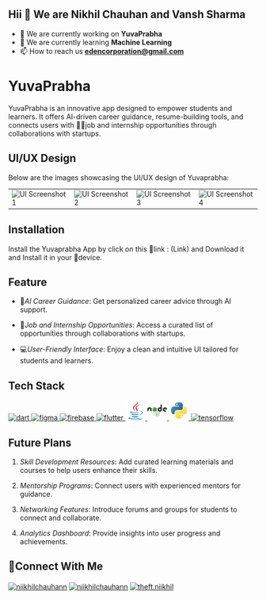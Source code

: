 ## Hii 👋 We are Nikhil Chauhan and Vansh Sharma

- 🔭 We are currently working on **YuvaPrabha**
- 🌱 We are currently learning **Machine Learning**
- 📫 How to reach us **edencorporation@gmail.com**


# YuvaPrabha

YuvaPrabha is an innovative app designed to empower students and learners. It offers AI-driven career guidance, resume-building tools, and connects users with 🧑‍🎓job and internship opportunities through collaborations with startups.


## UI/UX Design
Below are the images showcasing the UI/UX design of Yuvaprabha:

<table>
  <tr>
    <td><img src="https://github.com/user-attachments/assets/image1" alt="UI Screenshot 1" width="200"/></td>
    <td><img src="https://github.com/user-attachments/assets/image2" alt="UI Screenshot 2" width="200"/></td>
    <td><img src="https://github.com/user-attachments/assets/image3" alt="UI Screenshot 3" width="200"/></td>
    <td><img src="https://github.com/user-attachments/assets/image4" alt="UI Screenshot 4" width="200"/></td>
  </tr>
</table>

## Installation

Install the Yuvaprabha App by click on this 🔗link : (Link) and Download it and Install it in your 📱device.

## Feature
- 🤖*AI Career Guidance*: Get personalized career advice through AI support.

- 📃*Job and Internship Opportunities*: Access a curated list of opportunities through collaborations with startups.

- 💻*User-Friendly Interface*: Enjoy a clean and intuitive UI tailored for students and learners.





## Tech Stack
<p align="left"> <a href="https://dart.dev" target="_blank" rel="noreferrer"> <img src="https://www.vectorlogo.zone/logos/dartlang/dartlang-icon.svg" alt="dart" width="40" height="40"/> </a> <a href="https://www.figma.com/" target="_blank" rel="noreferrer"> <img src="https://www.vectorlogo.zone/logos/figma/figma-icon.svg" alt="figma" width="40" height="40"/> </a> <a href="https://firebase.google.com/" target="_blank" rel="noreferrer"> <img src="https://www.vectorlogo.zone/logos/firebase/firebase-icon.svg" alt="firebase" width="40" height="40"/> </a> <a href="https://flutter.dev" target="_blank" rel="noreferrer"> <img src="https://www.vectorlogo.zone/logos/flutterio/flutterio-icon.svg" alt="flutter" width="40" height="40"/> </a> <a href="https://www.java.com" target="_blank" rel="noreferrer"> <img src="https://raw.githubusercontent.com/devicons/devicon/master/icons/java/java-original.svg" alt="java" width="40" height="40"/> </a> <a href="https://nodejs.org" target="_blank" rel="noreferrer"> <img src="https://raw.githubusercontent.com/devicons/devicon/master/icons/nodejs/nodejs-original-wordmark.svg" alt="nodejs" width="40" height="40"/> </a> <a href="https://www.python.org" target="_blank" rel="noreferrer"> <img src="https://raw.githubusercontent.com/devicons/devicon/master/icons/python/python-original.svg" alt="python" width="40" height="40"/> </a> <a href="https://www.tensorflow.org" target="_blank" rel="noreferrer"> <img src="https://www.vectorlogo.zone/logos/tensorflow/tensorflow-icon.svg" alt="tensorflow" width="40" height="40"/> </a> </p>


## Future Plans

1. *Skill Development Resources*: Add curated learning materials and courses to help users enhance their skills.

2. *Mentorship Programs*: Connect users with experienced mentors for guidance.

3. *Networking Features*: Introduce forums and groups for students to connect and collaborate.

4. *Analytics Dashboard*: Provide insights into user progress and achievements.




## 🤝Connect With Me 
<p align="left">
<a href="https://twitter.com/niikhilchauhann" target="blank"><img align="center" src="https://raw.githubusercontent.com/rahuldkjain/github-profile-readme-generator/master/src/images/icons/Social/twitter.svg" alt="niikhilchauhann" height="30" width="40" /></a>
<a href="https://linkedin.com/in/niikhilchauhann" target="blank"><img align="center" src="https://raw.githubusercontent.com/rahuldkjain/github-profile-readme-generator/master/src/images/icons/Social/linked-in-alt.svg" alt="niikhilchauhann" height="30" width="40" /></a>
<a href="https://instagram.com/theft.niikhil" target="blank"><img align="center" src="https://raw.githubusercontent.com/rahuldkjain/github-profile-readme-generator/master/src/images/icons/Social/instagram.svg" alt="theft.niikhil" height="30" width="40" /></a>
</p>
